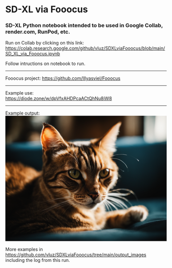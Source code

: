 # SD-XL via Fooocus
### SD-XL Python notebook intended to be used in Google Collab, render.com, RunPod, etc.

Run on Collab by clicking on this link:      
https://colab.research.google.com/github/vluz/SDXLviaFooocus/blob/main/SD_XL_via_Fooocus.ipynb

Follow intructions on notebook to run.

<hr>

Fooocus project: https://github.com/lllyasviel/Fooocus

<hr>

Example use:      
https://diode.zone/w/dpVfxAHDPcaACtQhNu8iW8

<hr>

Example output:     
<img src="output_images/2023-08-19_15-02-57_3511.png">

More examples in      
https://github.com/vluz/SDXLviaFooocus/tree/main/output_images     
including the log from this run.

<br>
